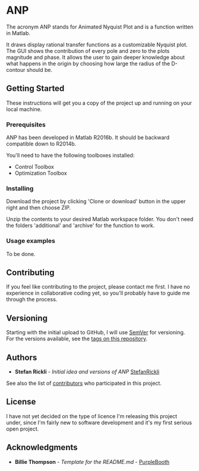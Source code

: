 # ANP
The acronym ANP stands for Animated Nyquist Plot and is a function written in Matlab.

It draws display rational transfer functions as a customizable Nyquist plot. The GUI shows the contribution of every pole and zero to the plots magnitude and phase. It allows the user to gain deeper knowledge about what happens in the origin by choosing how large the radius of the D-contour should be.

## Getting Started

These instructions will get you a copy of the project up and running on your local machine.

### Prerequisites

ANP has been developed in Matlab R2016b. It should be backward compatible down to R2014b.

You'll need to have the following toolboxes installed:
* Control Toolbox
* Optimization Toolbox

### Installing

Download the project by clicking 'Clone or download' button in the upper right and then choose ZIP.

Unzip the contents to your desired Matlab workspace folder.
You don't need the folders 'additional' and 'archive' for the function to work.

### Usage examples

To be done.

## Contributing

If you feel like contributing to the project, please contact me first. I have no experience in collaborative coding yet, so you'll probably have to guide me through the process.

## Versioning

Starting with the initial upload to GitHub, I will use [SemVer](http://semver.org/) for versioning. For the versions available, see the [tags on this repository](https://github.com/your/project/tags). 

## Authors
* **Stefan Rickli** - *Initial idea and versions of ANP* [StefanRickli](https://blogs.ethz.ch/ricklis)

See also the list of [contributors](https://github.com/your/project/contributors) who participated in this project.

## License

I have not yet decided on the type of licence I'm releasing this project under, since I'm fairly new to software development and it's my first serious open project.

## Acknowledgments

* **Billie Thompson** - *Template for the README.md* - [PurpleBooth](https://github.com/PurpleBooth)
